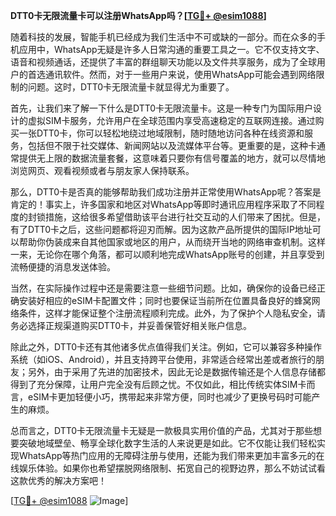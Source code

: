 **DTT0卡无限流量卡可以注册WhatsApp吗？[[TG💪+ @esim1088](https://t.me/s/esim1088)]**

随着科技的发展，智能手机已经成为我们生活中不可或缺的一部分。而在众多的手机应用中，WhatsApp无疑是许多人日常沟通的重要工具之一。它不仅支持文字、语音和视频通话，还提供了丰富的群组聊天功能以及文件共享服务，成为了全球用户的首选通讯软件。然而，对于一些用户来说，使用WhatsApp可能会遇到网络限制的问题。这时，DTT0卡无限流量卡就显得尤为重要了。

首先，让我们来了解一下什么是DTT0卡无限流量卡。这是一种专门为国际用户设计的虚拟SIM卡服务，允许用户在全球范围内享受高速稳定的互联网连接。通过购买一张DTT0卡，你可以轻松地绕过地域限制，随时随地访问各种在线资源和服务，包括但不限于社交媒体、新闻网站以及流媒体平台等。更重要的是，这种卡通常提供无上限的数据流量套餐，这意味着只要你有信号覆盖的地方，就可以尽情地浏览网页、观看视频或者与朋友家人保持联系。

那么，DTT0卡是否真的能够帮助我们成功注册并正常使用WhatsApp呢？答案是肯定的！事实上，许多国家和地区对WhatsApp等即时通讯应用程序采取了不同程度的封锁措施，这给很多希望借助该平台进行社交互动的人们带来了困扰。但是，有了DTT0卡之后，这些问题都将迎刃而解。因为这款产品所提供的国际IP地址可以帮助你伪装成来自其他国家或地区的用户，从而绕开当地的网络审查机制。这样一来，无论你在哪个角落，都可以顺利地完成WhatsApp账号的创建，并且享受到流畅便捷的消息发送体验。

当然，在实际操作过程中还是需要注意一些细节问题。比如，确保你的设备已经正确安装好相应的eSIM卡配置文件；同时也要保证当前所在位置具备良好的蜂窝网络条件，这样才能保证整个注册流程顺利完成。此外，为了保护个人隐私安全，请务必选择正规渠道购买DTT0卡，并妥善保管好相关账户信息。

除此之外，DTT0卡还有其他诸多优点值得我们关注。例如，它可以兼容多种操作系统（如iOS、Android），并且支持跨平台使用，非常适合经常出差或者旅行的朋友；另外，由于采用了先进的加密技术，因此无论是数据传输还是个人信息存储都得到了充分保障，让用户完全没有后顾之忧。不仅如此，相比传统实体SIM卡而言，eSIM卡更加轻便小巧，携带起来非常方便，同时也减少了更换号码时可能产生的麻烦。

总而言之，DTT0卡无限流量卡无疑是一款极具实用价值的产品，尤其对于那些想要突破地域壁垒、畅享全球化数字生活的人来说更是如此。它不仅能让我们轻松实现WhatsApp等热门应用的无障碍注册与使用，还能为我们带来更加丰富多元的在线娱乐体验。如果你也希望摆脱网络限制、拓宽自己的视野边界，那么不妨试试看这款优秀的解决方案吧！

[[TG💪+ @esim1088](https://t.me/s/esim1088) ![Image](https://i.postimg.cc/4NQfJmqS/Snipaste-2025-05-13-00-14-12.png)]